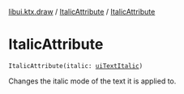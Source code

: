 [libui.ktx.draw](../README.md) / [ItalicAttribute](README.md) / [ItalicAttribute](-italic-attribute.md)

# ItalicAttribute

`ItalicAttribute(italic: `[`uiTextItalic`](../../libui/ui-text-italic.md)`)`

Changes the italic mode of the text it is applied to.
